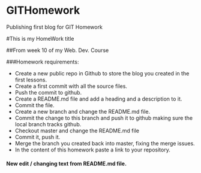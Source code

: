 # GITHomework
Publishing first blog for GIT Homework

#This is my HomeWork title

##From week 10 of my Web. Dev. Course

###Homework requirements:
- Create a new public repo in Github to store the blog you created in the first lessons.
- Create a first commit with all the source files.
- Push the commit to github.
- Create a README.md file and add a heading and a description to it.
- Commit the file.
- Create a new branch and change the README.md file.
- Commit the change to this branch and push it to github making sure the local branch tracks github.
- Checkout master and change the README.md file
- Commit it, push it.
- Merge the branch you created back into master, fixing the merge issues.
- In the content of this homework paste a link to your repository.



#### New edit / changing text from README.md file.